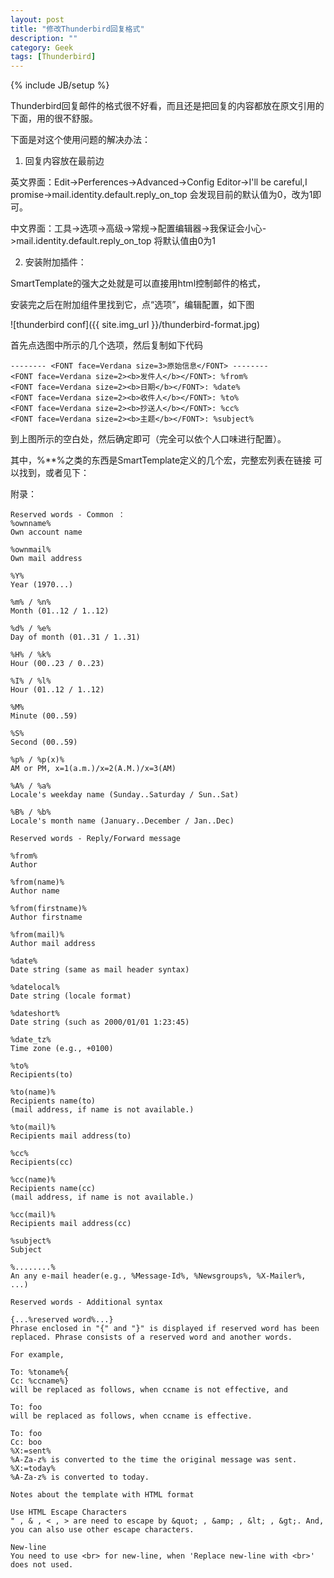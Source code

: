 ```yaml
---
layout: post
title: "修改Thunderbird回复格式"
description: ""
category: Geek
tags: [Thunderbird]
---
```

{% include JB/setup %}

Thunderbird回复邮件的格式很不好看，而且还是把回复的内容都放在原文引用的下面，用的很不舒服。

下面是对这个使用问题的解决办法：

1. 回复内容放在最前边

英文界面：Edit->Perferences->Advanced->Config Editor->I'll be careful,I promise->mail.identity.default.reply_on_top 会发现目前的默认值为0，改为1即可。

中文界面：工具->选项->高级->常规->配置编辑器->我保证会小心->mail.identity.default.reply_on_top  将默认值由0为1

2. 安装附加插件：

SmartTemplate的强大之处就是可以直接用html控制邮件的格式，

安装完之后在附加组件里找到它，点“选项”，编辑配置，如下图

![thunderbird conf]({{ site.img_url }}/thunderbird-format.jpg)

首先点选图中所示的几个选项，然后复制如下代码


```
-------- <FONT face=Verdana size=3>原始信息</FONT> --------
<FONT face=Verdana size=2><b>发件人</b></FONT>: %from%
<FONT face=Verdana size=2><b>日期</b></FONT>: %date%
<FONT face=Verdana size=2><b>收件人</b></FONT>: %to%
<FONT face=Verdana size=2><b>抄送人</b></FONT>: %cc%
<FONT face=Verdana size=2><b>主题</b></FONT>: %subject%
```

到上图所示的空白处，然后确定即可（完全可以依个人口味进行配置）。

其中，%**%之类的东西是SmartTemplate定义的几个宏，完整宏列表在链接 可以找到，或者见下：

附录：


```
Reserved words - Common ：
%ownname%
Own account name

%ownmail%
Own mail address

%Y%
Year (1970...)

%m% / %n%
Month (01..12 / 1..12)

%d% / %e%
Day of month (01..31 / 1..31)

%H% / %k%
Hour (00..23 / 0..23)

%I% / %l%
Hour (01..12 / 1..12)

%M%
Minute (00..59)

%S%
Second (00..59)

%p% / %p(x)%
AM or PM, x=1(a.m.)/x=2(A.M.)/x=3(AM)

%A% / %a%
Locale's weekday name (Sunday..Saturday / Sun..Sat)

%B% / %b%
Locale's month name (January..December / Jan..Dec)

Reserved words - Reply/Forward message

%from%
Author

%from(name)%
Author name

%from(firstname)%
Author firstname

%from(mail)%
Author mail address

%date%
Date string (same as mail header syntax)

%datelocal%
Date string (locale format)

%dateshort%
Date string (such as 2000/01/01 1:23:45)

%date_tz%
Time zone (e.g., +0100)

%to%
Recipients(to)

%to(name)%
Recipients name(to)
(mail address, if name is not available.)

%to(mail)%
Recipients mail address(to)

%cc%
Recipients(cc)

%cc(name)%
Recipients name(cc)
(mail address, if name is not available.)

%cc(mail)%
Recipients mail address(cc)

%subject%
Subject

%........%
An any e-mail header(e.g., %Message-Id%, %Newsgroups%, %X-Mailer%, ...)

Reserved words - Additional syntax

{...%reserved word%...}
Phrase enclosed in "{" and "}" is displayed if reserved word has been replaced. Phrase consists of a reserved word and another words.

For example,

To: %toname%{
Cc: %ccname%}
will be replaced as follows, when ccname is not effective, and

To: foo
will be replaced as follows, when ccname is effective.

To: foo
Cc: boo
%X:=sent%
%A-Za-z% is converted to the time the original message was sent.
%X:=today%
%A-Za-z% is converted to today.

Notes about the template with HTML format

Use HTML Escape Characters
" , & , < , > are need to escape by &quot; , &amp; , &lt; , &gt;. And, you can also use other escape characters.

New-line
You need to use <br> for new-line, when 'Replace new-line with <br>' does not used.

```